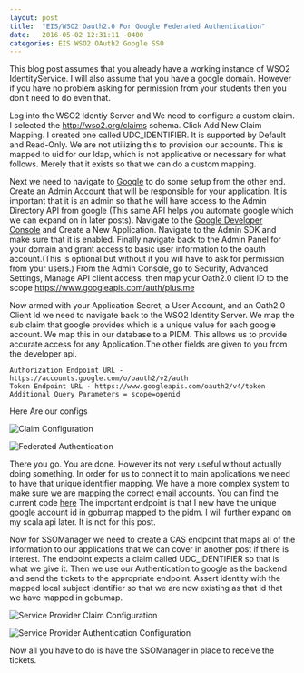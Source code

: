 ```yaml
---
layout: post
title:  "EIS/WSO2 Oauth2.0 For Google Federated Authentication"
date:   2016-05-02 12:31:11 -0400
categories: EIS WSO2 OAuth2 Google SSO 
---
```


This blog post assumes that you already have a working instance of WSO2 IdentityService. I will also assume that you have a google domain. However if you have no problem asking for permission from your students then you don't need to do even that.

Log into the WSO2 Identiy Server and We need to configure a custom claim. I selected the http://wso2.org/claims schema. Click Add New Claim Mapping. I created one called UDC_IDENTIFIER. It is supported by Default and Read-Only. We are not utilizing this to provision our accounts. This is mapped to uid for our ldap, which is not applicative or necessary for what follows. Merely that it exists so that we can do a custom mapping.

Next we need to navigate to [Google](https://admin.googe.com) to do some setup from the other end. Create an Admin Account that will be responsible for your application. It is important that it is an admin so that he will have access to the Admin Directory API from google (This same API helps you automate google which we can expand on in later posts). Navigate to the [Google Developer Console](https://console.developers.google.com) and Create a New Application. Navigate to the Admin SDK and make sure that it is enabled. Finally navigate back to the Admin Panel for your domain and grant access to basic user information to the oauth account.(This is optional but without it you will have to ask for permission from your users.) From the Admin Console, go to Security, Advanced Settings, Manage API client access, then map your Oath2.0 client ID to the scope https://www.googleapis.com/auth/plus.me

Now armed with your Application Secret, a User Account, and an Oath2.0 Client Id we need to navigate back to the WSO2 Identity Server. We map the sub claim that google provides which is a unique value for each google account. We map this in our database to a PIDM. This allows us to provide accurate access for any Application.The other fields are given to you from the developer api.

```
Authorization Endpoint URL - https://accounts.google.com/o/oauth2/v2/auth
Token Endpoint URL - https://www.googleapis.com/oauth2/v4/token
Additional Query Parameters = scope=openid

```
Here Are our configs

![Claim Configuration](http://ChristopherDavenport.github.io/images/posts/2016-05/WSO2IdentityProviderClaimConfiguration.png)

![Federated Authentication](http://ChristopherDavenport.github.io/images/posts/2016-05/WSO2FederatedAuthenticatorConfig.png)

There you go. You are done. However its not very useful without actually doing something. In order for us to connect it to main applications we need to have that unique identifier mapping. We have a more complex system to make sure we are mapping the correct email accounts. You can find the current code [here](https://github.com/ChristopherDavenport/Eckerd-Jobs/blob/master/src/main/scala/scripts/GoogleUpdateGobumap.scala) The important endpoint is that I new have the unique google account id in gobumap mapped to the pidm. I will further expand on my scala api later. It is not for this post. 

Now for SSOManager we need to create a CAS endpoint that maps all of the information to our applications that we can cover in another post if there is interest. The endpoint expects a claim called UDC_IDENTIFIER so that is what we give it. Then we use our Authentication to google as the backend and send the tickets to the appropriate endpoint. Assert identity with the mapped local subject identifier so that we are now existing as that id that we have mapped in gobumap.

![Service Provider Claim Configuration](http://ChristopherDavenport.github.io/images/posts/2016-05/ServiceProviderClaimConfiguration.png)

![Service Provider Authentication Configuration](http://ChristopherDavenport.github.io/images/posts/2016-05/ServiceProviderAuthenticationConfiguration.png)

Now all you have to do is have the SSOManager in place to receive the tickets.
